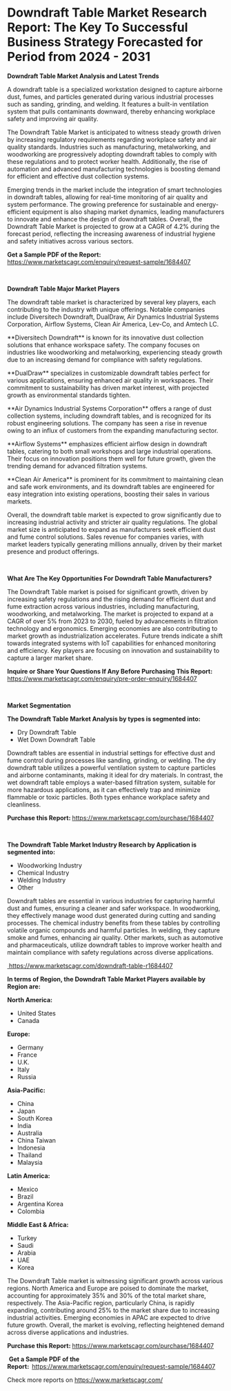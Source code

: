 <p><h1>Downdraft Table Market Research Report: The Key To Successful Business Strategy Forecasted for Period from 2024 - 2031</h1></p><p><strong>Downdraft Table Market Analysis and Latest Trends</strong></p>
<p><p>A downdraft table is a specialized workstation designed to capture airborne dust, fumes, and particles generated during various industrial processes such as sanding, grinding, and welding. It features a built-in ventilation system that pulls contaminants downward, thereby enhancing workplace safety and improving air quality.</p><p>The Downdraft Table Market is anticipated to witness steady growth driven by increasing regulatory requirements regarding workplace safety and air quality standards. Industries such as manufacturing, metalworking, and woodworking are progressively adopting downdraft tables to comply with these regulations and to protect worker health. Additionally, the rise of automation and advanced manufacturing technologies is boosting demand for efficient and effective dust collection systems.</p><p>Emerging trends in the market include the integration of smart technologies in downdraft tables, allowing for real-time monitoring of air quality and system performance. The growing preference for sustainable and energy-efficient equipment is also shaping market dynamics, leading manufacturers to innovate and enhance the design of downdraft tables. Overall, the Downdraft Table Market is projected to grow at a CAGR of 4.2% during the forecast period, reflecting the increasing awareness of industrial hygiene and safety initiatives across various sectors.</p></p>
<p><strong>Get a Sample PDF of the Report:&nbsp;</strong> <a href="https://www.marketscagr.com/enquiry/request-sample/1684407?utm_campaign=1097&utm_medium=2&utm_source=Github&utm_content=ia&utm_term=30122024&utm_id=downdraft-table">https://www.marketscagr.com/enquiry/request-sample/1684407</a></p>
<p>&nbsp;</p>
<p><strong>Downdraft Table Major Market Players</strong></p>
<p><p>The downdraft table market is characterized by several key players, each contributing to the industry with unique offerings. Notable companies include Diversitech Downdraft, DualDraw, Air Dynamics Industrial Systems Corporation, Airflow Systems, Clean Air America, Lev-Co, and Amtech LC.</p><p>**Diversitech Downdraft** is known for its innovative dust collection solutions that enhance workspace safety. The company focuses on industries like woodworking and metalworking, experiencing steady growth due to an increasing demand for compliance with safety regulations. </p><p>**DualDraw** specializes in customizable downdraft tables perfect for various applications, ensuring enhanced air quality in workspaces. Their commitment to sustainability has driven market interest, with projected growth as environmental standards tighten.</p><p>**Air Dynamics Industrial Systems Corporation** offers a range of dust collection systems, including downdraft tables, and is recognized for its robust engineering solutions. The company has seen a rise in revenue owing to an influx of customers from the expanding manufacturing sector.</p><p>**Airflow Systems** emphasizes efficient airflow design in downdraft tables, catering to both small workshops and large industrial operations. Their focus on innovation positions them well for future growth, given the trending demand for advanced filtration systems.</p><p>**Clean Air America** is prominent for its commitment to maintaining clean and safe work environments, and its downdraft tables are engineered for easy integration into existing operations, boosting their sales in various markets.</p><p>Overall, the downdraft table market is expected to grow significantly due to increasing industrial activity and stricter air quality regulations. The global market size is anticipated to expand as manufacturers seek efficient dust and fume control solutions. Sales revenue for companies varies, with market leaders typically generating millions annually, driven by their market presence and product offerings.</p></p>
<p>&nbsp;</p>
<p><strong>What Are The Key Opportunities For Downdraft Table Manufacturers?</strong></p>
<p><p>The Downdraft Table market is poised for significant growth, driven by increasing safety regulations and the rising demand for efficient dust and fume extraction across various industries, including manufacturing, woodworking, and metalworking. The market is projected to expand at a CAGR of over 5% from 2023 to 2030, fueled by advancements in filtration technology and ergonomics. Emerging economies are also contributing to market growth as industrialization accelerates. Future trends indicate a shift towards integrated systems with IoT capabilities for enhanced monitoring and efficiency. Key players are focusing on innovation and sustainability to capture a larger market share.</p></p>
<p><strong>Inquire or Share Your Questions If Any Before Purchasing This Report:</strong> <a href="https://www.marketscagr.com/enquiry/pre-order-enquiry/1684407?utm_campaign=1097&utm_medium=2&utm_source=Github&utm_content=ia&utm_term=30122024&utm_id=downdraft-table">https://www.marketscagr.com/enquiry/pre-order-enquiry/1684407</a></p>
<p>&nbsp;</p>
<p><strong>Market Segmentation</strong></p>
<p><strong>The Downdraft Table Market Analysis by types is segmented into:</strong></p>
<p><ul><li>Dry Downdraft Table</li><li>Wet Down Downdraft Table</li></ul></p>
<p><p>Downdraft tables are essential in industrial settings for effective dust and fume control during processes like sanding, grinding, or welding. The dry downdraft table utilizes a powerful ventilation system to capture particles and airborne contaminants, making it ideal for dry materials. In contrast, the wet downdraft table employs a water-based filtration system, suitable for more hazardous applications, as it can effectively trap and minimize flammable or toxic particles. Both types enhance workplace safety and cleanliness.</p></p>
<p><strong>Purchase this Report:&nbsp;</strong><a href="https://www.marketscagr.com/purchase/1684407?utm_campaign=1097&utm_medium=2&utm_source=Github&utm_content=ia&utm_term=30122024&utm_id=downdraft-table">https://www.marketscagr.com/purchase/1684407</a></p>
<p>&nbsp;</p>
<p><strong>The Downdraft Table Market Industry Research by Application is segmented into:</strong></p>
<p><ul><li>Woodworking Industry</li><li>Chemical Industry</li><li>Welding Industry</li><li>Other</li></ul></p>
<p><p>Downdraft tables are essential in various industries for capturing harmful dust and fumes, ensuring a cleaner and safer workspace. In woodworking, they effectively manage wood dust generated during cutting and sanding processes. The chemical industry benefits from these tables by controlling volatile organic compounds and harmful particles. In welding, they capture smoke and fumes, enhancing air quality. Other markets, such as automotive and pharmaceuticals, utilize downdraft tables to improve worker health and maintain compliance with safety regulations across diverse applications.</p></p>
<p><a href="https://www.marketscagr.com/downdraft-table-r1684407?utm_campaign=1097&utm_medium=2&utm_source=Github&utm_content=ia&utm_term=30122024&utm_id=downdraft-table">&nbsp;https://www.marketscagr.com/downdraft-table-r1684407</a></p>
<p><strong>In terms of Region, the Downdraft Table Market Players available by Region are:</strong></p>
<p>
    <p> <strong> North America: </strong>
        <ul>
            <li>United States</li>
            <li>Canada</li>
        </ul>
        </p> 
    <p> <strong> Europe: </strong>
        <ul>
            <li>Germany</li>
            <li>France</li>
            <li>U.K.</li>
            <li>Italy</li>
            <li>Russia</li>
        </ul>
        </p> 
    <p> <strong> Asia-Pacific: </strong>
        <ul>
            <li>China</li>
            <li>Japan</li>
            <li>South Korea</li>
            <li>India</li>
            <li>Australia</li>
            <li>China Taiwan</li>
            <li>Indonesia</li>
            <li>Thailand</li>
            <li>Malaysia</li>
        </ul>
        </p> 
    <p> <strong> Latin America: </strong>
        <ul>
            <li>Mexico</li>
            <li>Brazil</li>
            <li>Argentina Korea</li>
            <li>Colombia</li>
        </ul>
        </p> 
    <p> <strong> Middle East & Africa: </strong>
        <ul>
            <li>Turkey</li>
            <li>Saudi</li>
            <li>Arabia</li>
            <li>UAE</li>
            <li>Korea</li>
        </ul>
    </p>
    </p>
<p><p>The Downdraft Table market is witnessing significant growth across various regions. North America and Europe are poised to dominate the market, accounting for approximately 35% and 30% of the total market share, respectively. The Asia-Pacific region, particularly China, is rapidly expanding, contributing around 25% to the market share due to increasing industrial activities. Emerging economies in APAC are expected to drive future growth. Overall, the market is evolving, reflecting heightened demand across diverse applications and industries.</p></p>
<p><strong>Purchase this Report: </strong><a href="https://www.marketscagr.com/purchase/1684407?utm_campaign=1097&utm_medium=2&utm_source=Github&utm_content=ia&utm_term=30122024&utm_id=downdraft-table">https://www.marketscagr.com/purchase/1684407</a></p>
<p>&nbsp;<strong>Get a Sample PDF of the Report:&nbsp;&nbsp;</strong><a href="https://www.marketscagr.com/enquiry/request-sample/1684407?utm_campaign=1097&utm_medium=2&utm_source=Github&utm_content=ia&utm_term=30122024&utm_id=downdraft-table">https://www.marketscagr.com/enquiry/request-sample/1684407</a></p>
<p><strong></strong></p>
<p>Check more reports on <a href="https://www.marketscagr.com/?utm_campaign=1097&utm_medium=2&utm_source=Github&utm_content=ia&utm_term=30122024&utm_id=downdraft-table">https://www.marketscagr.com/</a></p>